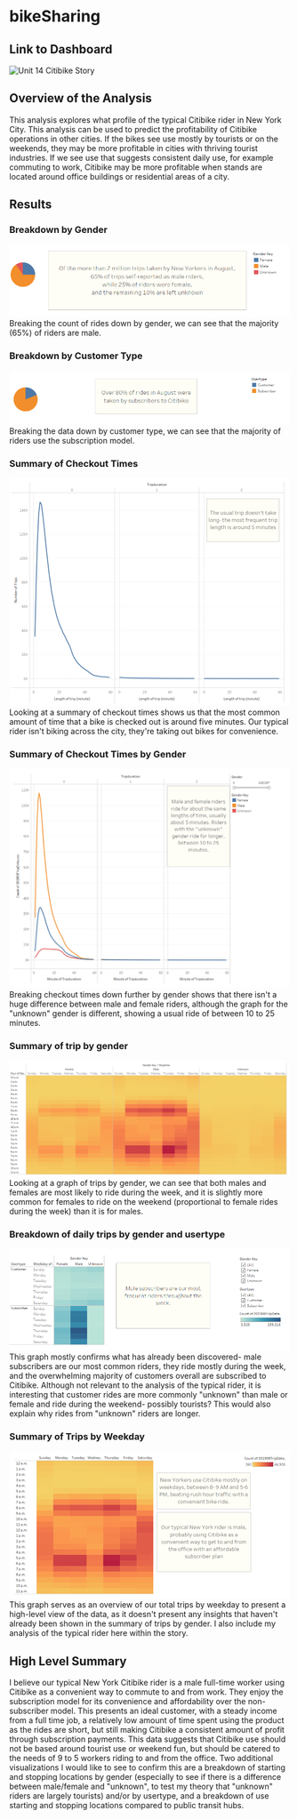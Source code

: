 # bikeSharing
## Link to Dashboard
![Unit 14 Citibike Story](https://public.tableau.com/app/profile/chris5384/viz/Unit14CitibikeChallenge/NumberofTrips)  
## Overview of the Analysis
This analysis explores what profile of the typical Citibike rider in New York City. This analysis can be used to predict the profitability of Citibike operations in other cities. If the bikes see use mostly by tourists or on the weekends, they may be more profitable in cities with thriving tourist industries. If we see use that suggests consistent daily use, for example commuting to work, Citibike may be more profitable when stands are located around office buildings or residential areas of a city. 
## Results
### Breakdown by Gender
![](https://github.com/ChrisJAnderson/bikeSharingUnit14/blob/main/images/byGender.png)   
Breaking the count of rides down by gender, we can see that the majority (65%) of riders are male.
### Breakdown by Customer Type
![](https://github.com/ChrisJAnderson/bikeSharingUnit14/blob/main/images/byCustomerType.png)  
Breaking the data down by customer type, we can see that the majority of riders use the subscription model.
### Summary of Checkout Times
![](https://github.com/ChrisJAnderson/bikeSharingUnit14/blob/main/images/checkoutTimes.png)  
Looking at a summary of checkout times shows us that the most common amount of time that a bike is checked out is around five minutes. Our typical rider isn't biking across the city, they're taking out bikes for convenience.
### Summary of Checkout Times by Gender
![](https://github.com/ChrisJAnderson/bikeSharingUnit14/blob/main/images/checkoutTimesByGender.png)  
Breaking checkout times down further by gender shows that there isn't a huge difference between male and female riders, although the graph for the "unknown" gender is different, showing a usual ride of between 10 to 25 minutes.
### Summary of trip by gender
![](https://github.com/ChrisJAnderson/bikeSharingUnit14/blob/main/images/tripsByGender.png)  
Looking at a graph of trips by gender, we can see that both males and females are most likely to ride during the week, and it is slightly more common for females to ride on the weekend (proportional to female rides during the week) than it is for males.
### Breakdown of daily trips by gender and usertype
![](https://github.com/ChrisJAnderson/bikeSharingUnit14/blob/main/images/tripsByGenderUsertype.png)  
This graph mostly confirms what has already been discovered- male subscribers are our most common riders, they ride mostly during the week, and the overwhelming majority of customers overall are subscribed to Citibike.
Although not relevant to the analysis of the typical rider, it is interesting that customer rides are more commonly "unknown" than male or female and ride during the weekend- possibly tourists?
This would also explain why rides from "unknown" riders are longer.
### Summary of Trips by Weekday
![](https://github.com/ChrisJAnderson/bikeSharingUnit14/blob/main/images/tripsByWeekday.png)  
This graph serves as an overview of our total trips by weekday to present a high-level view of the data, as it doesn't present any insights that haven't already been shown in the summary of trips by gender. I also include my analysis of the typical rider here within the story.
## High Level Summary
I believe our typical New York Citibike rider is a male full-time worker using Citibike as a convenient way to commute to and from work. They enjoy the subscription model for its convenience and affordability over the non-subscriber model. This presents an ideal customer, with a steady income from a full time job, a relatively low amount of time spent using the product as the rides are short, but still making Citibike a consistent amount of profit through subscription payments.
This data suggests that Citibike use should not be based around tourist use or weekend fun, but should be catered to the needs of 9 to 5 workers riding to and from the office.
Two additional visualizations I would like to see to confirm this are a breakdown of starting and stopping locations by gender (especially to see if there is a difference between male/female and "unknown", to test my theory that "unknown" riders are largely tourists) and/or by usertype, and a breakdown of use starting and stopping locations compared to public transit hubs.